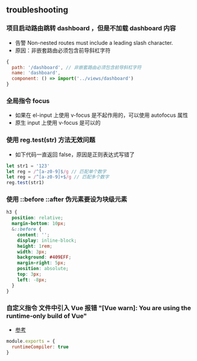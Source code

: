 ## troubleshooting

### 项目启动路由跳转 dashboard ，但是不加载 dashboard 内容

* 告警 Non-nested routes must include a leading slash character.
* 原因：非嵌套路由必须包含前导斜杠字符

```js
{
  path: '/dashboard', // 非嵌套路由必须包含前导斜杠字符
  name: 'dashboard',
  component: () => import('../views/dashboard')
}
```

### 全局指令 focus

* 如果在 el-input 上使用 v-focus 是不起作用的，可以使用 autofocus 属性
* 原生 input 上使用 v-focus 是可以的

### 使用 reg.test(str) 方法无效问题

* 如下代码一直返回 false，原因是正则表达式写错了

```js
let str1 = '123'
let reg = /^[a-z0-9]$/g // 匹配单个数字
let reg = /^[a-z0-9]+$/g // 匹配多个数字
reg.test(str1)
```

### 使用 ::before ::after 伪元素要设为块级元素

```css
h3 {
  position: relative;
  margin-bottom: 10px;
  &::before {
    content: '';
    display: inline-block;
    height: 1rem;
    width: 3px;
    background: #409EFF;
    margin-right: 5px;
    position: absolute;
    top: 3px;
    left: -8px;
  }
}
```

### 自定义指令 文件中引入 Vue 报错 "[Vue warn]: You are using the runtime-only build of Vue"
- [参考](https://codewithhugo.com/vue-warn-runtime-only-build/)
```js
module.exports = {
  runtimeCompiler: true
}
```